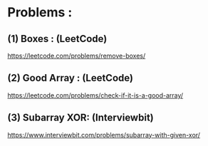 # Problems : 

## (1) Boxes : (LeetCode)

https://leetcode.com/problems/remove-boxes/

## (2) Good Array : (LeetCode)

https://leetcode.com/problems/check-if-it-is-a-good-array/

## (3) Subarray XOR: (Interviewbit)

https://www.interviewbit.com/problems/subarray-with-given-xor/